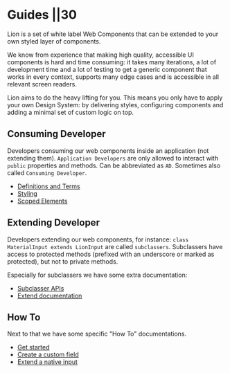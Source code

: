 # Guides ||30

Lion is a set of white label Web Components that can be extended to your own styled layer of components.

We know from experience that making high quality, accessible UI components is hard and time consuming: it takes many iterations, a lot of development time and a lot of testing to get a generic component that works in every context, supports many edge cases and is accessible in all relevant screen readers.

Lion aims to do the heavy lifting for you. This means you only have to apply your own Design System: by delivering styles, configuring components and adding a minimal set of custom logic on top.

## Consuming Developer

Developers consuming our web components inside an application (not extending them).
`Application Developers` are only allowed to interact with `public` properties and methods.
Can be abbreviated as `AD`. Sometimes also called `Consuming Developer`.

- [Definitions and Terms](https://github.com/ing-bank/lion/blob/e930b7b667ceaf66c2fab86a76044d0260b934fa/docs/guides/principles/definitions-and-terms.md)
- [Styling](https://github.com/ing-bank/lion/blob/e930b7b667ceaf66c2fab86a76044d0260b934fa/docs/guides/principles/styling.md)
- [Scoped Elements](https://github.com/ing-bank/lion/blob/e930b7b667ceaf66c2fab86a76044d0260b934fa/docs/guides/principles/scoped-elements.md)

## Extending Developer

Developers extending our web components, for instance: `class MaterialInput extends LionInput` are called `subclassers`. Subclassers have access to protected methods (prefixed with an underscore or marked as protected), but not to private methods.

Especially for subclassers we have some extra documentation:

- [Subclasser APIs](https://github.com/ing-bank/lion/blob/e930b7b667ceaf66c2fab86a76044d0260b934fa/docs/guides/principles/subclasser-apis.md)
- [Extend documentation](https://github.com/ing-bank/lion/blob/e930b7b667ceaf66c2fab86a76044d0260b934fa/docs/blog/extending-documentation.md)

## How To

Next to that we have some specific "How To" documentations.

- [Get started](https://github.com/ing-bank/lion/blob/e930b7b667ceaf66c2fab86a76044d0260b934fa/docs/guides/how-to/get-started.md)
- [Create a custom field](https://github.com/ing-bank/lion/blob/e930b7b667ceaf66c2fab86a76044d0260b934fa/docs/guides/how-to/create-a-custom-field.md)
- [Extend a native input](https://github.com/ing-bank/lion/blob/e930b7b667ceaf66c2fab86a76044d0260b934fa/docs/guides/how-to/extend-a-native-input.md)
